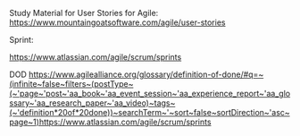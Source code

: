 Study Material for User Stories for Agile:
https://www.mountaingoatsoftware.com/agile/user-stories


Sprint:

https://www.atlassian.com/agile/scrum/sprints


DOD
https://www.agilealliance.org/glossary/definition-of-done/#q=~(infinite~false~filters~(postType~(~'page~'post~'aa_book~'aa_event_session~'aa_experience_report~'aa_glossary~'aa_research_paper~'aa_video)~tags~(~'definition*20of*20done))~searchTerm~'~sort~false~sortDirection~'asc~page~1)https://www.atlassian.com/agile/scrum/sprints
